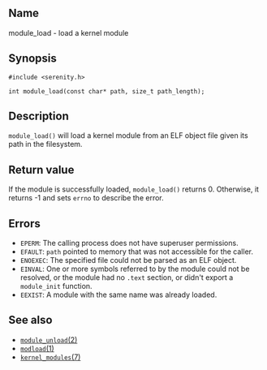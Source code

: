 ## Name

module\_load - load a kernel module

## Synopsis

```**c++
#include <serenity.h>

int module_load(const char* path, size_t path_length);
```

## Description

`module_load()` will load a kernel module from an ELF object file given its
path in the filesystem.

## Return value

If the module is successfully loaded, `module_load()` returns 0. Otherwise, it
returns -1 and sets `errno` to describe the error.

## Errors

* `EPERM`: The calling process does not have superuser permissions.
* `EFAULT`: `path` pointed to memory that was not accessible for the caller.
* `ENOEXEC`: The specified file could not be parsed as an ELF object.
* `EINVAL`: One or more symbols referred to by the module could not be resolved, or the module had no `.text` section, or didn't export a `module_init` function.
* `EEXIST`: A module with the same name was already loaded.

## See also

* [`module_unload`(2)](module_unload.md)
* [`modload`(1)](../man1/modload.md)
* [`kernel_modules`(7)](../man7/kernel_modules.md)
